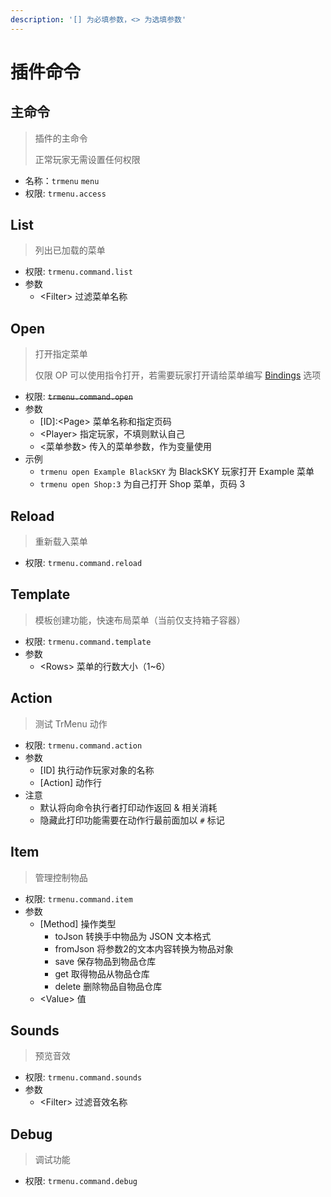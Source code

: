 ```yaml
---
description: '[] 为必填参数，<> 为选填参数'
---
```


# 插件命令

## 主命令

> 插件的主命令
>
> 正常玩家无需设置任何权限

* 名称：`trmenu` `menu` 
* 权限: `trmenu.access` 

## List

> 列出已加载的菜单

* 权限: `trmenu.command.list` 
* 参数
  * &lt;Filter&gt; 过滤菜单名称

## Open

> 打开指定菜单
>
> 仅限 OP 可以使用指令打开，若需要玩家打开请给菜单编写 [Bindings](https://hhhhhy.gitbook.io/trmenu-v3/menu/configuration/bindings) 选项

* 权限: ~~`trmenu.command.open`~~
* 参数
  * \[ID\]:&lt;Page&gt; 菜单名称和指定页码
  * &lt;Player&gt; 指定玩家，不填则默认自己
  * &lt;菜单参数&gt; 传入的菜单参数，作为变量使用
* 示例
  * `trmenu open Example BlackSKY` 为 BlackSKY 玩家打开 Example 菜单
  * `trmenu open Shop:3` 为自己打开 Shop 菜单，页码 3

## Reload

> 重新载入菜单

* 权限: `trmenu.command.reload` 

## Template

> 模板创建功能，快速布局菜单（当前仅支持箱子容器）

* 权限: `trmenu.command.template` 
* 参数
  * &lt;Rows&gt; 菜单的行数大小（1~6）

## Action

> 测试 TrMenu 动作

* 权限: `trmenu.command.action` 
* 参数
  * \[ID\] 执行动作玩家对象的名称
  * \[Action\] 动作行
* 注意
  * 默认将向命令执行者打印动作返回 & 相关消耗
  * 隐藏此打印功能需要在动作行最前面加以 `#` 标记

## Item

> 管理控制物品

* 权限: `trmenu.command.item` 
* 参数
  * \[Method\] 操作类型
    * toJson 转换手中物品为 JSON 文本格式
    * fromJson 将参数2的文本内容转换为物品对象
    * save 保存物品到物品仓库
    * get 取得物品从物品仓库
    * delete 删除物品自物品仓库
  * &lt;Value&gt; 值

## Sounds

> 预览音效

* 权限: `trmenu.command.sounds` 
* 参数
  * &lt;Filter&gt; 过滤音效名称

## Debug

> 调试功能

* 权限: `trmenu.command.debug`

